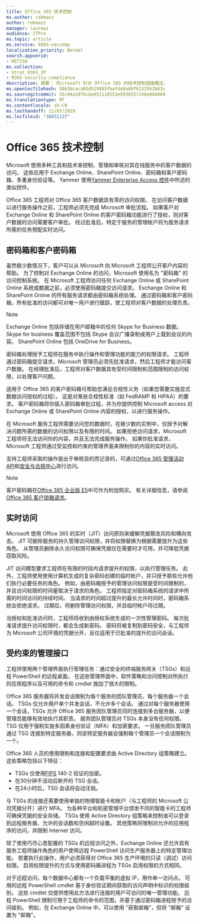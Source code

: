 ```yaml
---
title: Office 365 技术控制
ms.author: robmazz
author: robmazz
manager: laurawi
audience: ITPro
ms.topic: article
ms.service: O365-seccomp
localization_priority: Normal
search.appverid:
- MET150
ms.collection:
- Strat_O365_IP
- M365-security-compliance
description: 摘要： Microsoft 针对 Office 365 的技术控制措施概述。
ms.openlocfilehash: 3063bcaca85d529885fbafddda88f61325b2b83c
ms.sourcegitcommit: 35c04a3d76cbe851110553e5930557248e8d4d89
ms.translationtype: MT
ms.contentlocale: zh-CN
ms.lasthandoff: 11/07/2019
ms.locfileid: "38031137"
---
```

# <a name="office-365-technology-controls"></a>Office 365 技术控制 

Microsoft 使用多种工具和技术来控制、管理和审核对其在线服务中的客户数据的访问。 这些应用于 Exchange Online、SharePoint Online、密码箱和客户密码箱、多重身份验证等。 Yammer 使用[Yammer Enterprise Access 控件](office-365-yammer-enterprise-access-controls.md)中所述的类似控件。

Office 365 工程师对 Office 365 客户数据具有零的访问权限。 在访问客户数据以进行服务操作之前，工程师必须先完成 Microsoft 审批流程。 如果客户对 Exchange Online 和 SharePoint Online 的客户密码箱功能进行了授权，则对客户数据的访问需要客户审批。 经过批准后，特定于服务的管理帐户将为服务请求所需的任务预配实时访问。

## <a name="lockbox-and-customer-lockbox"></a>密码箱和客户密码箱

虽然极少数情况下，客户可以从 Microsoft 向 Microsoft 工程师公开客户内容的帮助。 为了控制对 Exchange Online 的访问，Microsoft 使用名为 "密码箱" 的访问控制系统。 在 Microsoft 工程师访问任何 Exchange Online 或 SharePoint Online 系统或数据之前，必须使用密码箱提交访问请求。 Exchange Online 和 SharePoint Online 的所有服务请求都由密码箱系统处理。 通过密码箱和客户密码箱，所有批准的访问都可对唯一用户进行跟踪，使工程师对客户数据的处理负责。

> [!NOTE]
> Exchange Online 包括存储在用户邮箱中的任何 Skype for Business 数据。 Skype for business 覆盖范围不包括 Skype 会议广播录制或用户上载到会议的内容。 SharePoint Online 包括 OneDrive for Business。

密码箱处理授予工程师在服务中执行操作和管理功能的能力的权限请求。 工程师通过密码箱提交请求，Microsoft 管理员必须先批准请求，然后工程师才能访问客户数据。 在经理批准后，工程师对客户数据具有受时间限制和范围限制的访问权限，以处理客户问题。

适用于 Office 365 的客户密码箱可帮助您满足合规性义务（如果您需要实施显式数据访问授权的过程）。 这是对某些合规性标准（如 FedRAMP 和 HIPAA）的要求。 客户密码箱将你插入密码箱审批过程，并为你提供控制 Microsoft access 对 Exchange Online 或 SharePoint Online 内容的授权，以进行服务操作。

在 Microsoft 服务工程师需要访问您的数据时，在极少数的实例中，仅授予对解决问题所需的数据的访问权限以及有限的时间。 如果拒绝访问请求，Microsoft 工程师将无法访问你的内容，并且无法完成服务操作。 如果你批准请求，Microsoft 工程师通过受监控和约束的管理界面来限制你的内容的实时访问。

支持工程师采取的操作是出于审核目的而记录的，可通过[Office 365 管理活动 API](https://msdn.microsoft.com/library/office/dn707383.aspx)和[安全与合规中心](https://protection.office.com/)进行访问。

>[!NOTE]
> 客户密码箱在[Office 365 企业版 E5](https://products.office.com/business/office-365-enterprise-e5-business-software)中可作为附加购买。 有关详细信息，请参阅 [Office 365 客户锁箱请求](https://support.office.com/article/Office-365-Customer-Lockbox-Requests-36f9cdd1-e64c-421b-a7e4-4a54d16440a2)。

## <a name="just-in-time-access"></a>实时访问

Microsoft 使用 Office 365 的实时（JIT）访问原则来缓解凭据篡改风险和横向攻击。 JIT 可删除服务的持久管理访问权限，并将权限替换为根据需要提升为这些角色。 从管理员删除永久访问权限可确保凭据仅在需要时才可用，并可降低凭据窃取风险。

JIT 访问模型要求工程师在有限的时段内请求提升的权限，以执行管理任务。 此外，工程师使用使用计算机生成的复杂密码创建的临时帐户，并只授予那些允许他们执行必要任务的角色。 例如，由密码箱授予的管理访问权限是受时间限制的，并且访问权限的时间量取决于请求的角色。 工程师指定对密码箱系统的请求中所需的时间访问的持续时间。 当请求的时间超过提升的最长允许时间时，密码箱系统会拒绝请求。 过期后，将删除管理访问权限，并且临时帐户将过期。

当授权和批准访问时，工程师将收到由授权系统生成的一次性管理密码。 每次批准请求提升访问权限时，都会生成新密码。 密码将被复制到密码安全，与工程师为 Microsoft 公司环境的凭据分开，且仅适用于已批准的提升的访问会话。

## <a name="constrained-management-interfaces"></a>受约束的管理接口

工程师使用两个管理界面执行管理任务：通过安全的终端服务网关（TSGs）和远程 PowerShell 的远程桌面。 在这些管理界面中，软件策略和访问控制对所执行的应用程序以及可用的命令和 cmdlet 施加了很大的限制。

Office 365 服务器将并发会话限制为每个服务的团队管理员，每个服务器一个会话。 TSGs 仅允许用户单个并发会话，不允许多个会话。 通过对每个服务器使用一个会话，TSGs 允许 Office 365 服务团队管理员同时连接到多台服务器，以便管理员能够有效地执行其职责。 服务团队管理员对 TSGs 本身没有任何权限。 TSG 仅用于强制实施多因素身份验证（MFA）和加密要求。 一旦服务团队管理员通过 TSG 连接到特定服务器，则该特定服务器会强制每个管理员一个会话限制为一个。

Office 365 人员的使用限制和连接和配置要求由 Active Directory 组策略建立。 这些策略包括以下特征：

- TSGs 仅使用[FIPS](https://www.microsoft.com/TrustCenter/Compliance/FIPS) 140-2 验证的加密。
- 在30分钟不活动后断开的 TSG 会话。
- 在24小时后，TSG 会话将自动注销。

与 TSGs 的连接还需要使用单独的物理智能卡和帐户（与工程师的 Microsoft 公司凭据分开）进行 MFA。 为各种平台和机密管理平台颁发不同的智能卡的工程师可确保凭据的安全存储。 TSGs 使用 Active Directory 组策略来控制谁可以登录到远程服务器、允许的会话数和空闲超时设置。 其他策略将限制对允许的应用程序的访问，并限制 Internet 访问。

除了使用巧尽心思配置的 TSGs 的远程访问之外，Exchange Online 还允许具有服务工程师操作角色的用户使用远程 PowerShell 访问生产服务器上的特定管理功能。 若要执行此操作，用户必须获得对 Office 365 生产环境的只读（调试）访问权限。 启用权限提升的方式与使用密码箱进程为 TSGs 启用权限的方式相同。

对于远程访问，每个数据中心都有一个负载平衡的虚拟 IP，用作单一访问点。 可用的远程 PowerShell cmdlet 基于身份验证期间获取的访问声明中标识的权限级别。 这些 cmdlet 仅提供使用此方法进行连接的用户可访问的唯一管理功能。 远程 PowerShell 限制可用于工程师的命令的范围，并基于通过密码箱进程授予的访问级别。 例如，在 Exchange Online 中，可以使用 "获取邮箱"，但将 "邮箱" 设置为 "邮箱"。
